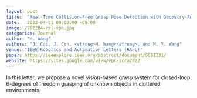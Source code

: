 ```yaml
---
layout: post
title:  "Real-Time Collision-Free Grasp Pose Detection with Geometry-Aware Refinement Using High-Resolution Volume"
date:   2022-04-01 00:00:00 +08:00
image: /202204-ral-vpn.jpg
categories: Journal
author: "H. Wang"
authors: "J. Cai, J. Cen, <strong>H. Wang</strong>, and M. Y. Wang"
venue: "IEEE Robotics and Automation Letters (RA-L)"
paper: https://ieeexplore.ieee.org/abstract/document/9681231/
website: https://sites.google.com/view/vpn-icra2022
---
```

In this letter, we propose a novel vision-based grasp system for closed-loop 6-degrees of freedom grasping of unknown objects in cluttered environments.